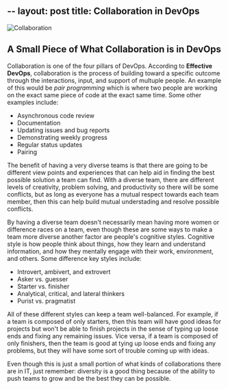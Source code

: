 --
layout: post
title: Collaboration in DevOps
--
![Collaboration](https://www.google.com/url?sa=i&url=https%3A%2F%2Fsloanreview.mit.edu%2Farticle%2Fin-search-of-the-collaboration-sweet-spot%2F&psig=AOvVaw2j4pfshw7TeLQjZI9cQNH9&ust=1599778761550000&source=images&cd=vfe&ved=0CAIQjRxqFwoTCPiJormW3esCFQAAAAAdAAAAABAD)

A Small Piece of What Collaboration is in DevOps
-------

Collaboration is one of the four pillars of DevOps. According to **Effective DevOps**, collaboration is the process of building  toward a specific outcome through the interactions, input, and support of multuple people. An example of this would be *pair programming* which is where two people are working on the exact same piece of code at the exact same time.
Some other examples include:
* Asynchronous code review
* Documentation 
* Updating issues and bug reports
* Demonstrating weekly progress
* Regular status updates
* Pairing

The benefit of having a very diverse teams is that there are going to be different view points and experiences that can help aid in finding the best possible solution a team can find. With a diverse team, there are different levels of creativity, problem solving, and productivity so there will be some conflicts, but as long as everyone has a mutual respect towards each team member, then this can help build mutual understading and resolve possible conflicts.

By having a diverse team doesn't necessarily mean having more women or difference races on a team, even though these are some ways to make a team more diverse another factor are people's cognitive styles. Cognitive style is how people think about things, how they learn and understand information, and how they mentally engage with their work, environment, and others. 
Some difference key styles include:
* Introvert, ambivert, and extrovert
* Asker vs. guesser
* Starter vs. finisher
* Analytical, critical, and lateral thinkers
* Purist vs. pragmatist

All of these different styles can keep a team well-balanced. For example, if a team is composed of only starters, then this team will have good ideas for projects but won't be able to finish projects in the sense of typing up loose ends and fixing any remaining issues. Vice versa, if a team is composed of only finishers, then the team is good at tying up loose ends and fixing any problems, but they will have some sort of trouble coming up with ideas.

Even though this is just a small portion of what kinds of collaborations there are in IT, just remember: diversity is a good thing because of the ability to push teams to grow and be the best they can be possible.
